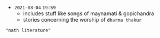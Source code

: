 - `2021-08-04`  `19:59`
	- includes stuff like songs of maynamati & gopichandra
	- stories concerning the worship of `dharma thakur`

```query 2021-10-07 13:46
"nath literature"
```